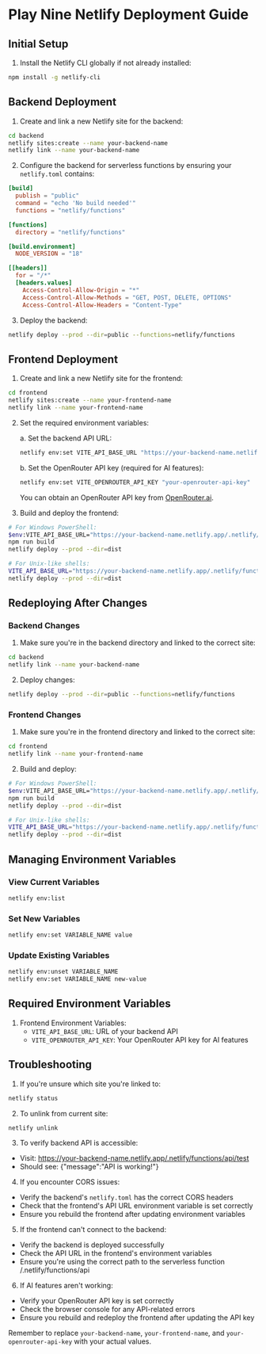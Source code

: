 # Play Nine Netlify Deployment Guide

## Initial Setup

1. Install the Netlify CLI globally if not already installed:
```bash
npm install -g netlify-cli
```

## Backend Deployment

1. Create and link a new Netlify site for the backend:
```bash
cd backend
netlify sites:create --name your-backend-name
netlify link --name your-backend-name
```

2. Configure the backend for serverless functions by ensuring your `netlify.toml` contains:
```toml
[build]
  publish = "public"
  command = "echo 'No build needed'"
  functions = "netlify/functions"

[functions]
  directory = "netlify/functions"

[build.environment]
  NODE_VERSION = "18"

[[headers]]
  for = "/*"
  [headers.values]
    Access-Control-Allow-Origin = "*"
    Access-Control-Allow-Methods = "GET, POST, DELETE, OPTIONS"
    Access-Control-Allow-Headers = "Content-Type"
```

3. Deploy the backend:
```bash
netlify deploy --prod --dir=public --functions=netlify/functions
```

## Frontend Deployment

1. Create and link a new Netlify site for the frontend:
```bash
cd frontend
netlify sites:create --name your-frontend-name
netlify link --name your-frontend-name
```

2. Set the required environment variables:

   a. Set the backend API URL:
   ```bash
   netlify env:set VITE_API_BASE_URL "https://your-backend-name.netlify.app/.netlify/functions/api"
   ```

   b. Set the OpenRouter API key (required for AI features):
   ```bash
   netlify env:set VITE_OPENROUTER_API_KEY "your-openrouter-api-key"
   ```
   You can obtain an OpenRouter API key from [OpenRouter.ai](https://openrouter.ai/).

3. Build and deploy the frontend:
```bash
# For Windows PowerShell:
$env:VITE_API_BASE_URL="https://your-backend-name.netlify.app/.netlify/functions/api"
npm run build
netlify deploy --prod --dir=dist

# For Unix-like shells:
VITE_API_BASE_URL="https://your-backend-name.netlify.app/.netlify/functions/api" npm run build
netlify deploy --prod --dir=dist
```

## Redeploying After Changes

### Backend Changes
1. Make sure you're in the backend directory and linked to the correct site:
```bash
cd backend
netlify link --name your-backend-name
```

2. Deploy changes:
```bash
netlify deploy --prod --dir=public --functions=netlify/functions
```

### Frontend Changes
1. Make sure you're in the frontend directory and linked to the correct site:
```bash
cd frontend
netlify link --name your-frontend-name
```

2. Build and deploy:
```bash
# For Windows PowerShell:
$env:VITE_API_BASE_URL="https://your-backend-name.netlify.app/.netlify/functions/api"
npm run build
netlify deploy --prod --dir=dist

# For Unix-like shells:
VITE_API_BASE_URL="https://your-backend-name.netlify.app/.netlify/functions/api" npm run build
netlify deploy --prod --dir=dist
```

## Managing Environment Variables

### View Current Variables
```bash
netlify env:list
```

### Set New Variables
```bash
netlify env:set VARIABLE_NAME value
```

### Update Existing Variables
```bash
netlify env:unset VARIABLE_NAME
netlify env:set VARIABLE_NAME new-value
```

## Required Environment Variables

1. Frontend Environment Variables:
   - `VITE_API_BASE_URL`: URL of your backend API
   - `VITE_OPENROUTER_API_KEY`: Your OpenRouter API key for AI features

## Troubleshooting

1. If you're unsure which site you're linked to:
```bash
netlify status
```

2. To unlink from current site:
```bash
netlify unlink
```

3. To verify backend API is accessible:
- Visit: https://your-backend-name.netlify.app/.netlify/functions/api/test
- Should see: {"message":"API is working!"}

4. If you encounter CORS issues:
- Verify the backend's `netlify.toml` has the correct CORS headers
- Check that the frontend's API URL environment variable is set correctly
- Ensure you rebuild the frontend after updating environment variables

5. If the frontend can't connect to the backend:
- Verify the backend is deployed successfully
- Check the API URL in the frontend's environment variables
- Ensure you're using the correct path to the serverless function /.netlify/functions/api

6. If AI features aren't working:
- Verify your OpenRouter API key is set correctly
- Check the browser console for any API-related errors
- Ensure you rebuild and redeploy the frontend after updating the API key

Remember to replace `your-backend-name`, `your-frontend-name`, and `your-openrouter-api-key` with your actual values.
